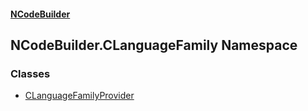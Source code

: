 #### [NCodeBuilder](./index.md 'index')
## NCodeBuilder.CLanguageFamily Namespace
### Classes
- [CLanguageFamilyProvider](./NCodeBuilder-CLanguageFamily-CLanguageFamilyProvider.md 'NCodeBuilder.CLanguageFamily.CLanguageFamilyProvider')
